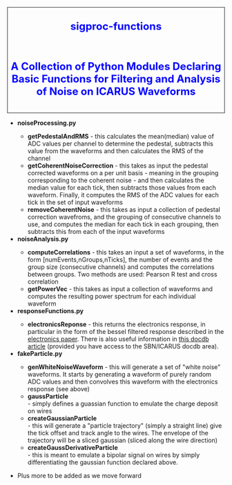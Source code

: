 <div style="text-align:center;border-style: solid;border-width: 1px;">
    <h2><font color="blue"><font size="5">sigproc-functions</font></font></h2><br>
    <h2><font color="blue"><font size="5">A Collection of Python Modules Declaring Basic Functions for Filtering and Analysis of Noise on ICARUS Waveforms</font></font></h2><br>
</div>
<ul>
    <li><b>noiseProcessing.py</b></li>
        <ul>
            <li> <b>getPedestalAndRMS</b> - this calculates the mean(median) value of ADC values per channel to determine the pedestal, subtracts this value from the waveforms and then calculates the RMS of the channel </li>
            <li> <b>getCoherentNoiseCorrection</b> - this takes as input the pedestal corrected waveforms on a per unit basis - meaning in the grouping corresponding to the coherent noise - and then calculates the median value for each tick, then subtracts those values from each waveform. Finally, it computes the RMS of the ADC values for each tick in the set of input waveforms</li>
            <li> <b>removeCoherentNoise</b> - this takes as input a collection of pedestal correction wavefroms, and the grouping of consecutive channels to use, and computes the median for each tick in each grouping, then subtracts this from each of the input waveforms</li>
        </ul>
    <li><b>noiseAnalysis.py</b></li>
        <ul>
            <li> <b>computeCorrelations</b> - this takes an input a set of waveforms, in the form [numEvents,nGroups,nTicks], the number of events and the group size (consecutive channels) and computes the correlations between groups. Two methods are used: Pearson R test and cross correlation</li>
            <li><b>getPowerVec</b> - this takes as input a collection of waveforms and computes the resulting power spectrum for each individual waveform</li>
        </ul>
    <li><b>responseFunctions.py</b></li>
        <ul>
            <li><b>electronicsReponse</b> - this returns the electronics response, in particular in the form of the bessel filtered response described in the <a href="https://iopscience.iop.org/article/10.1088/1748-0221/13/12/P12007/pdf">electronics paper</a>. There is also useful information in <a href="http://sbn-docdb.fnal.gov/cgi-bin/RetrieveFile?docid=3197&filename=WarmADC18072017.pdf">this docdb article</a> (provided you have access to the SBN/ICARUS docdb area).</li>
        </ul>
    <li><b>fakeParticle.py</b></li>
        <ul>
            <li><b>genWhiteNoiseWaveform</b> - this will generate a set of "white noise" waveforms. It starts by generating a waveform of purely random ADC values and then convolves this waveform with the electronics response (see above)</li>
            <li><b>gaussParticle</b></li> - simply defines a guassian function to emulate the charge deposit on wires
            <li><b>createGaussianParticle</b></li> - this will generate a "particle trajectory" (simply a straight line) give the tick offset and track angle to the wires. The envelope of the trajectory will be a sliced gaussian (sliced along the wire direction)
            <li><b>createGaussDerivativeParticle</b></li> - this is meant to emulate a bipolar signal on wires by simply differentiating the gaussian function declared above. 
        </ul>
    <li><p>Plus more to be added as we move forward</p></li>
</ul>


